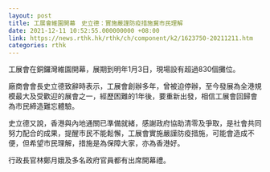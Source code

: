 ```yaml
---
layout: post
title: 工展會維園開幕　史立德：實施嚴謹防疫措施冀市民理解
date: 2021-12-11 10:52:55.000000000 +08:00
link: https://news.rthk.hk/rthk/ch/component/k2/1623750-20211211.htm
categories: rthk
---
```


工展會在銅鑼灣維園開幕，展期到明年1月3日，現場設有超過830個攤位。

廠商會會長史立德致辭時表示，工展會創辦多年，曾被迫停辦，至今發展為全港規模最大及受歡迎的展會之一，經歷困難的1年後，要重新出發，相信工展會回歸會為市民締造難忘體驗。

史立德又說，香港與內地通關已準備就緒，感謝政府協助清零及爭取，是社會共同努力配合的成果，提醒市民不能鬆懈，工展會實施嚴謹防疫措施，可能會造成不便，但希望市民理解，措施是為保障大家，亦為香港好。

行政長官林鄭月娥及多名政府官員都有出席開幕禮。
